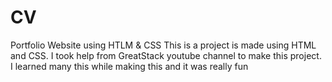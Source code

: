# CV
Portfolio Website using HTLM &amp; CSS
This is a project is made using HTML and CSS.
I took help from GreatStack youtube channel to make this project.
I learned many this while making this and it was really fun 
